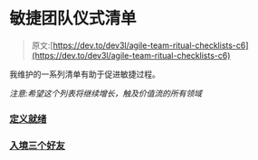 # 敏捷团队仪式清单

> 原文:[https://dev.to/dev3l/agile-team-ritual-checklists-c6](https://dev.to/dev3l/agile-team-ritual-checklists-c6)

我维护的一系列清单有助于促进敏捷过程。

*注意:希望这个列表将继续增长，触及价值流的所有领域*

### [](#definition-of-ready)[定义就绪](https://dev.to/dev3l/definition-of-ready--1jfb)

### [](#entry-three-amigos)[入境三个好友](https://dev.to/dev3l/entry-three-amigos-3ejg)